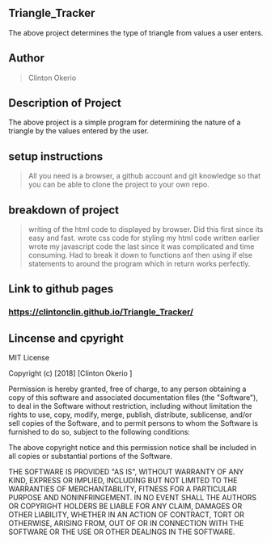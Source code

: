 ## Triangle_Tracker
The above project determines the type of triangle from values a user enters.
## Author
> Clinton Okerio
## Description of Project
The above project is a simple program for determining the nature of a triangle by the values entered by the user.
## setup instructions
> All you need is a browser, a github account and git knowledge so that you can be able to clone the project to your own repo.


## breakdown of project
> writing of the html code to displayed by browser. Did this first since its easy and fast.
> wrote css code for styling my html code written earlier
> wrote my javascript code the last since it was complicated and time consuming. Had to break it down to functions anf then
 using if else statements to around the program which in return works perfectly.
 
 ## Link to github pages
 ### https://clintonclin.github.io/Triangle_Tracker/

## Lincense and cpyright

MIT License

Copyright (c) [2018] [Clinton Okerio ]

Permission is hereby granted, free of charge, to any person obtaining a copy of this software and associated documentation files (the "Software"), to deal in the Software without restriction, including without limitation the rights to use, copy, modify, merge, publish, distribute, sublicense, and/or sell copies of the Software, and to permit persons to whom the Software is furnished to do so, subject to the following conditions:

The above copyright notice and this permission notice shall be included in all copies or substantial portions of the Software.

THE SOFTWARE IS PROVIDED "AS IS", WITHOUT WARRANTY OF ANY KIND, EXPRESS OR IMPLIED, INCLUDING BUT NOT LIMITED TO THE WARRANTIES OF MERCHANTABILITY, FITNESS FOR A PARTICULAR PURPOSE AND NONINFRINGEMENT. IN NO EVENT SHALL THE AUTHORS OR COPYRIGHT HOLDERS BE LIABLE FOR ANY CLAIM, DAMAGES OR OTHER LIABILITY, WHETHER IN AN ACTION OF CONTRACT, TORT OR OTHERWISE, ARISING FROM, OUT OF OR IN CONNECTION WITH THE SOFTWARE OR THE USE OR OTHER DEALINGS IN THE SOFTWARE.
